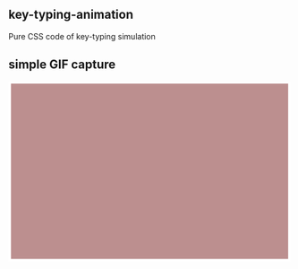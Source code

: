 ## key-typing-animation
Pure CSS code of key-typing simulation

## simple GIF capture

![Alt Text](./demo.gif)